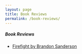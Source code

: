 ```yaml
---
layout: page
title: Book Reviews
permalink: /book-reviews/
---
```


##### Book Reviews
- [Firefight by Brandon Sanderson](https://tactictalisman.github.io/2020/05/08/quarantine-week-eight.html)
